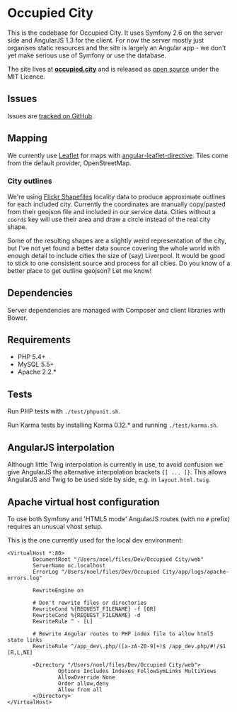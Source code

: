 Occupied City
=============
This is the codebase for Occupied City. It uses Symfony 2.6 on the server side and AngularJS 1.3 for the client.
For now the server mostly just organises static resources and the site is largely an Angular app - we don't
yet make serious use of Symfony or use the database.

The site lives at **[occupied.city](http://occupied.city)** and is released as
[open source](https://github.com/WebfulLtd/occupied-city) under the MIT Licence.

Issues
------
Issues are [tracked on GitHub](https://github.com/WebfulLtd/occupied-city/issues).

Mapping
-------
We currently use [Leaflet](http://leafletjs.com/) for maps with
[angular-leaflet-directive](https://github.com/tombatossals/angular-leaflet-directive). Tiles come from the default
provider, OpenStreetMap.

### City outlines
We're using [Flickr Shapefiles](http://code.flickr.net/2011/01/08/flickr-shapefiles-public-dataset-2-0/) locality data
to produce approximate outlines for each included city. Currently the coordinates are manually copy/pasted from their
 geojson file and included in our service data. Cities without a `coords` key will use their area and draw a circle
 instead of the real city shape.

Some of the resulting shapes are a slightly weird representation of the city, but I've not yet found a better data
source covering the whole world with enough detail to include cities the size of (say) Liverpool. It would be
good to stick to one consistent source and process for all cities. Do you know of a better place to get outline geojson?
Let me know!

Dependencies
------------
Server dependencies are managed with Composer and client libraries with Bower.

Requirements
------------
* PHP 5.4+
* MySQL 5.5+
* Apache 2.2.*

Tests
-----
Run PHP tests with `./test/phpunit.sh`.

Run Karma tests by installing Karma 0.12.* and running `./test/karma.sh`.

AngularJS interpolation
-----------------------
Although little Twig interpolation is currently in use, to avoid confusion we give AngularJS the alternative
interpolation brackets `{[ ... ]}`. This allows AngularJS and Twig to be used side by side, e.g. in
`layout.html.twig`.

Apache virtual host configuration
---------------------------------
To use both Symfony and 'HTML5 mode' AngularJS routes (with no `#` prefix) requires an unusual vhost setup.

This is the one currently used for the local dev environment:

    <VirtualHost *:80>
            DocumentRoot "/Users/noel/files/Dev/Occupied City/web"
            ServerName oc.localhost
            ErrorLog "/Users/noel/files/Dev/Occupied City/app/logs/apache-errors.log"

            RewriteEngine on

            # Don't rewrite files or directories
            RewriteCond %{REQUEST_FILENAME} -f [OR]
            RewriteCond %{REQUEST_FILENAME} -d
            RewriteRule ^ - [L]

            # Rewrite Angular routes to PHP index file to allow html5 state links
            RewriteRule ^/app_dev\.php/([a-zA-Z0-9]+)$ /app_dev.php/#!/$1 [R,L,NE]

            <Directory "/Users/noel/files/Dev/Occupied City/web">
                    Options Includes Indexes FollowSymLinks MultiViews
                    AllowOverride None
                    Order allow,deny
                    Allow from all
            </Directory>
    </VirtualHost>
